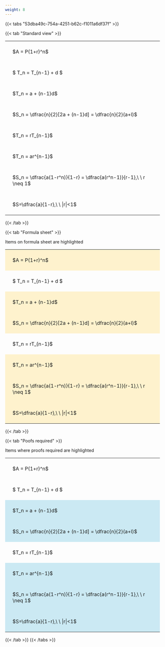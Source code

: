 ```yaml
---
weight: 8
---
```


{{< tabs "53dba49c-754a-4251-b62c-f1011a6df37f" >}}

{{< tab "Standard view" >}}

<style type="text/css">
#T_b3706 th.col_heading {
  text-align: left;
  font-size: 1em;
}
#T_b3706 td {
  text-align: left;
  font-size: 1em;
  padding: 1.5em;
}
</style>
<table id="T_b3706">
  <thead>
  </thead>
  <tbody>
    <tr>
      <td id="T_b3706_row0_col0" class="data row0 col0" >$A = P(1+r)^n$</td>
    </tr>
    <tr>
      <td id="T_b3706_row1_col0" class="data row1 col0" >$ T_n = T_{n-1} + d $</td>
    </tr>
    <tr>
      <td id="T_b3706_row2_col0" class="data row2 col0" >$T_n = a + (n-1)d$</td>
    </tr>
    <tr>
      <td id="T_b3706_row3_col0" class="data row3 col0" >$S_n = \dfrac{n}{2}[2a + (n-1)d] = \dfrac{n}{2}(a+l)$</td>
    </tr>
    <tr>
      <td id="T_b3706_row4_col0" class="data row4 col0" >$T_n = rT_{n-1}$</td>
    </tr>
    <tr>
      <td id="T_b3706_row5_col0" class="data row5 col0" >$T_n = ar^{n-1}$</td>
    </tr>
    <tr>
      <td id="T_b3706_row6_col0" class="data row6 col0" >$S_n = \dfrac{a(1-r^n)}{1-r} = \dfrac{a(r^n-1)}{r-1},\ \  r \neq 1$</td>
    </tr>
    <tr>
      <td id="T_b3706_row7_col0" class="data row7 col0" >$S=\dfrac{a}{1-r},\ \ |r|<1$</td>
    </tr>
  </tbody>
</table>
{{< /tab >}}

{{< tab "Formula sheet" >}}

Items on formula sheet are highlighted 
<br>
<style type="text/css">
#T_cae5b th.col_heading {
  text-align: left;
  font-size: 1em;
}
#T_cae5b td {
  text-align: left;
  font-size: 1em;
  padding: 1.5em;
}
#T_cae5b_row0_col0, #T_cae5b_row2_col0, #T_cae5b_row3_col0, #T_cae5b_row5_col0, #T_cae5b_row6_col0, #T_cae5b_row7_col0 {
  background-color: rgba(255,194,10, 0.2);
}
#T_cae5b_row1_col0, #T_cae5b_row4_col0 {
  background-color: rgba(0,0,0,0);
}
</style>
<table id="T_cae5b">
  <thead>
  </thead>
  <tbody>
    <tr>
      <td id="T_cae5b_row0_col0" class="data row0 col0" >$A = P(1+r)^n$</td>
    </tr>
    <tr>
      <td id="T_cae5b_row1_col0" class="data row1 col0" >$ T_n = T_{n-1} + d $</td>
    </tr>
    <tr>
      <td id="T_cae5b_row2_col0" class="data row2 col0" >$T_n = a + (n-1)d$</td>
    </tr>
    <tr>
      <td id="T_cae5b_row3_col0" class="data row3 col0" >$S_n = \dfrac{n}{2}[2a + (n-1)d] = \dfrac{n}{2}(a+l)$</td>
    </tr>
    <tr>
      <td id="T_cae5b_row4_col0" class="data row4 col0" >$T_n = rT_{n-1}$</td>
    </tr>
    <tr>
      <td id="T_cae5b_row5_col0" class="data row5 col0" >$T_n = ar^{n-1}$</td>
    </tr>
    <tr>
      <td id="T_cae5b_row6_col0" class="data row6 col0" >$S_n = \dfrac{a(1-r^n)}{1-r} = \dfrac{a(r^n-1)}{r-1},\ \  r \neq 1$</td>
    </tr>
    <tr>
      <td id="T_cae5b_row7_col0" class="data row7 col0" >$S=\dfrac{a}{1-r},\ \ |r|<1$</td>
    </tr>
  </tbody>
</table>
{{< /tab >}}

{{< tab "Poofs required" >}}

Items where proofs required are highlighted 
<br>
<style type="text/css">
#T_2e3ba th.col_heading {
  text-align: left;
  font-size: 1em;
}
#T_2e3ba td {
  text-align: left;
  font-size: 1em;
  padding: 1.5em;
}
#T_2e3ba_row0_col0, #T_2e3ba_row1_col0, #T_2e3ba_row4_col0 {
  background-color: rgba(0,0,0,0);
}
#T_2e3ba_row2_col0, #T_2e3ba_row3_col0, #T_2e3ba_row5_col0, #T_2e3ba_row6_col0, #T_2e3ba_row7_col0 {
  background-color: rgba(0,150,200, 0.2);
}
</style>
<table id="T_2e3ba">
  <thead>
  </thead>
  <tbody>
    <tr>
      <td id="T_2e3ba_row0_col0" class="data row0 col0" >$A = P(1+r)^n$</td>
    </tr>
    <tr>
      <td id="T_2e3ba_row1_col0" class="data row1 col0" >$ T_n = T_{n-1} + d $</td>
    </tr>
    <tr>
      <td id="T_2e3ba_row2_col0" class="data row2 col0" >$T_n = a + (n-1)d$</td>
    </tr>
    <tr>
      <td id="T_2e3ba_row3_col0" class="data row3 col0" >$S_n = \dfrac{n}{2}[2a + (n-1)d] = \dfrac{n}{2}(a+l)$</td>
    </tr>
    <tr>
      <td id="T_2e3ba_row4_col0" class="data row4 col0" >$T_n = rT_{n-1}$</td>
    </tr>
    <tr>
      <td id="T_2e3ba_row5_col0" class="data row5 col0" >$T_n = ar^{n-1}$</td>
    </tr>
    <tr>
      <td id="T_2e3ba_row6_col0" class="data row6 col0" >$S_n = \dfrac{a(1-r^n)}{1-r} = \dfrac{a(r^n-1)}{r-1},\ \  r \neq 1$</td>
    </tr>
    <tr>
      <td id="T_2e3ba_row7_col0" class="data row7 col0" >$S=\dfrac{a}{1-r},\ \ |r|<1$</td>
    </tr>
  </tbody>
</table>
{{< /tab >}}
{{< /tabs >}}